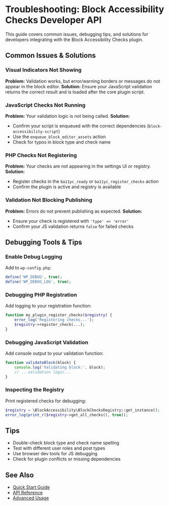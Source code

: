 # Troubleshooting: Block Accessibility Checks Developer API

This guide covers common issues, debugging tips, and solutions for developers integrating with the Block Accessibility Checks plugin.

## Common Issues & Solutions

### Visual Indicators Not Showing
**Problem:** Validation works, but error/warning borders or messages do not appear in the block editor.
**Solution:** Ensure your JavaScript validation returns the correct result and is loaded after the core plugin script.

### JavaScript Checks Not Running
**Problem:** Your validation logic is not being called.
**Solution:**
- Confirm your script is enqueued with the correct dependencies (`block-accessibility-script`)
- Use the `enqueue_block_editor_assets` action
- Check for typos in block type and check name

### PHP Checks Not Registering
**Problem:** Your checks are not appearing in the settings UI or registry.
**Solution:**
- Register checks in the `ba11yc_ready` or `ba11yc_register_checks` action
- Confirm the plugin is active and registry is available

### Validation Not Blocking Publishing
**Problem:** Errors do not prevent publishing as expected.
**Solution:**
- Ensure your check is registered with `'type' => 'error'`
- Confirm your JS validation returns `false` for failed checks

## Debugging Tools & Tips

### Enable Debug Logging
Add to `wp-config.php`:
```php
define('WP_DEBUG', true);
define('WP_DEBUG_LOG', true);
```

### Debugging PHP Registration
Add logging to your registration function:
```php
function my_plugin_register_checks($registry) {
    error_log('Registering checks...');
    $registry->register_check(...);
}
```

### Debugging JavaScript Validation
Add console output to your validation function:
```javascript
function validateBlock(block) {
    console.log('Validating block:', block);
    // ...validation logic...
}
```

### Inspecting the Registry
Print registered checks for debugging:
```php
$registry = \BlockAccessibility\BlockChecksRegistry::get_instance();
error_log(print_r($registry->get_all_checks(), true));
```

## Tips
- Double-check block type and check name spelling
- Test with different user roles and post types
- Use browser dev tools for JS debugging
- Check for plugin conflicts or missing dependencies

## See Also
- [Quick Start Guide](./quick-start.md)
- [API Reference](./api-reference.md)
- [Advanced Usage](./advanced.md)
